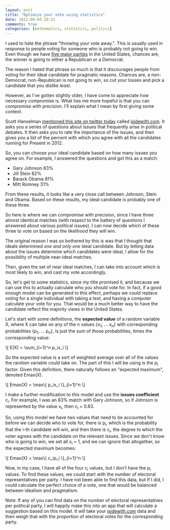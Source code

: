 ```yaml
---
layout: post
title: "Optimize your vote using statistics"
date: 2012-09-04 20:21
comments: true
categories: [mathematics, statistics, politics]
---
```


I used to hate the phrase "throwing your vote away.". This is usually
used in response to people voting for someone who is probably not going
to win. Even though we have [five major parties](http://en.wikipedia.org/wiki/List_of_political_parties_in_the_United_States#Major_political_parties) in the United States, chances are, the winner is going to either a Republican or a Democrat. 

The reason I hated that phrase so much is that it discourages people
from voting for their ideal candidate for pragmatic reasons. Chances
are, a non-Democrat, non-Republican is not going to win, so cut your
losses and pick a candidate that you *dislike least*.

However, as I've gotten slightly older, I have come to appreciate how
necessary compromise is. What has me more hopeful is that you can
compromise with precision. I'll explain what I mean by first giving some
context.

Scott Hanselman [mentioned this site on twitter today](https://twitter.com/shanselman/status/243032228655951872) called [isidewith.com](http://isidewith.com). It asks you a series of questions about issues that frequently arise in political debates. It then asks you to rate the importance of the issues, and then gives you a list of the percent with which you agree with all the candidates running for Present in 2012.

So, you can choose your ideal candidate based on how many issues you agree on. For example, I answered the questions and got this as a match: 

* Gary Johnson 83% 
* Jill Stein 82% 
* Barack Obama 81% 
* Mitt Romney 31% 

From these results, it looks like a very close call between Johnson,
Stein and Obama. Based on these results, my ideal candidate is probably
one of these three.

So here is where we can compromise with precision, since I have three
almost identical matches (with respect to the battery of questions I
answered about various political issues). I can now decide which of
these three to vote on based on the likelihood they will win.

The original reason I was so bothered by this is was that I thought that
ideals determined *one and only one* ideal candidate. But by letting
data about the issues determine which candidates were ideal, I
allow for the possibility of multiple near-ideal matches.

Then, given the set of near ideal matches, I can take into account which
is most likely to win, and cast my vote accordingly.

So, let's get to some statistics, since my title promised it, and
because we can use this to actually calculate who you should vote for.
In fact, if a good enough model can be generated to this effect, perhaps
we could replace voting for a single individual with taking a test, and
having a computer calculate your vote for you. That would be a much
better way to have the candidate reflect the majority views in the
United States.

Let's start with some definitions, the **expected value** of a random
variable X, where X can take on any of the n values {x<sub>1</sub>, ... x<sub>n</sub>} 
with corresponding probabilities {p<sub>1</sub>, ... p<sub>n</sub>}, is
just the sum of those probabilities, times the corresponding value:

<div markdown="0">
  \[ E(X) = \sum_{i=1}^n p_ix_i \]
</div>

So the expected value is a sort of weighted average over all of the
values the random variable could take on. The part of this I will be
using is the p<sub>i</sub> factor. Given this definition, there
naturally follows an "expected maximum", denoted Emax(X).

<div markdown="0">
  \[ Emax(X) = \max\{ p_ix_i \}_{i=1}^n \]
</div>

I make a further modification to
this model and use the **issues coefficient** c<sub>i</sub>. For example, I was an 83% match with Gary Johnson, so if Johnson is represented by the value x<sub>i</sub>, then c<sub>i</sub> = 0.83.

So, using this model we have two values that need to be accounted
for before we can decide who to vote for, there is p<sub>i</sub>, which is the probability that the i-th candidate will win, and then there is c<sub>i</sub>, the degree to which the voter agrees with the candidate on the relevant issues. Since we don't know who is going to win, we set all x<sub>i</sub> = 1, and we can ignore that altogether, so the expected maximum becomes:

<div markdown="0">
  \[ Emax(X) = \max\{ c_ip_i \}_{i=1}^n \]
</div>

Now, in my case, I have all of the four c<sub>i</sub> values, but I don't
have the p<sub>i</sub> values. To find these values, we could start with
the number of electoral representatives per party. I have not been able to find
this data, but If I did, I could calculate the perfect choice of a vote,
one that would be balanced between idealism and pragmatism.

Note: If any of you can find data on the number of electoral
representatives per political party, I will happily make this into an
app that will calculate a suggestion based on this model. It will take
your [isidewith.com](http://isidewith.com) data and then weigh that with
the proportion of electoral votes for the corresponding party.
